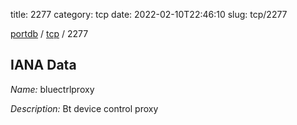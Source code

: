 title: 2277
category: tcp
date: 2022-02-10T22:46:10
slug: tcp/2277

[portdb](/) / [tcp](/category/tcp.html) / 2277


## IANA Data

_Name:_ bluectrlproxy

_Description:_ Bt device control proxy

